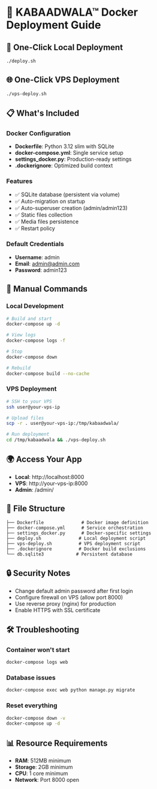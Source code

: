 # 🐳 KABAADWALA™ Docker Deployment Guide

## 🚀 **One-Click Local Deployment**

```bash
./deploy.sh
```

## 🌐 **One-Click VPS Deployment**

```bash
./vps-deploy.sh
```

## 📋 **What's Included**

### **Docker Configuration**
- **Dockerfile**: Python 3.12 slim with SQLite
- **docker-compose.yml**: Single service setup
- **settings_docker.py**: Production-ready settings
- **.dockerignore**: Optimized build context

### **Features**
- ✅ SQLite database (persistent via volume)
- ✅ Auto-migration on startup
- ✅ Auto-superuser creation (admin/admin123)
- ✅ Static files collection
- ✅ Media files persistence
- ✅ Restart policy

### **Default Credentials**
- **Username**: admin
- **Email**: admin@admin.com  
- **Password**: admin123

## 🔧 **Manual Commands**

### **Local Development**
```bash
# Build and start
docker-compose up -d

# View logs
docker-compose logs -f

# Stop
docker-compose down

# Rebuild
docker-compose build --no-cache
```

### **VPS Deployment**
```bash
# SSH to your VPS
ssh user@your-vps-ip

# Upload files
scp -r . user@your-vps-ip:/tmp/kabaadwala/

# Run deployment
cd /tmp/kabaadwala && ./vps-deploy.sh
```

## 🌍 **Access Your App**

- **Local**: http://localhost:8000
- **VPS**: http://your-vps-ip:8000
- **Admin**: /admin/

## 📁 **File Structure**
```
├── Dockerfile              # Docker image definition
├── docker-compose.yml      # Service orchestration
├── settings_docker.py      # Docker-specific settings
├── deploy.sh              # Local deployment script
├── vps-deploy.sh          # VPS deployment script
├── .dockerignore          # Docker build exclusions
└── db.sqlite3            # Persistent database
```

## 🔒 **Security Notes**

- Change default admin password after first login
- Configure firewall on VPS (allow port 8000)
- Use reverse proxy (nginx) for production
- Enable HTTPS with SSL certificate

## 🛠 **Troubleshooting**

### **Container won't start**
```bash
docker-compose logs web
```

### **Database issues**
```bash
docker-compose exec web python manage.py migrate
```

### **Reset everything**
```bash
docker-compose down -v
docker-compose up -d
```

## 📊 **Resource Requirements**

- **RAM**: 512MB minimum
- **Storage**: 2GB minimum  
- **CPU**: 1 core minimum
- **Network**: Port 8000 open
